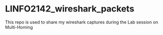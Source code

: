 # LINFO2142_wireshark_packets
This repo is used to share my wireshark captures during the Lab session on Multi-Homing
